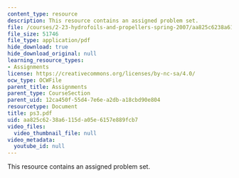 ```yaml
---
content_type: resource
description: This resource contains an assigned problem set.
file: /courses/2-23-hydrofoils-and-propellers-spring-2007/aa825c6238a6115da05e6157e889fcb7_ps3.pdf
file_size: 51746
file_type: application/pdf
hide_download: true
hide_download_original: null
learning_resource_types:
- Assignments
license: https://creativecommons.org/licenses/by-nc-sa/4.0/
ocw_type: OCWFile
parent_title: Assignments
parent_type: CourseSection
parent_uid: 12ca450f-55d4-7e6e-a2db-a18cbd90e804
resourcetype: Document
title: ps3.pdf
uid: aa825c62-38a6-115d-a05e-6157e889fcb7
video_files:
  video_thumbnail_file: null
video_metadata:
  youtube_id: null
---
```

This resource contains an assigned problem set.